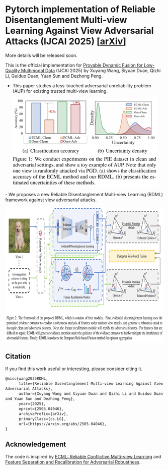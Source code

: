 # Pytorch implementation of Reliable Disentanglement Multi-view Learning Against View Adversarial Attacks (IJCAI 2025) **[[arXiv](https://arxiv.org/abs/2505.04046)]**
More details will be released soon.

This is the official implementation for [Provable Dynamic Fusion for Low-Quality Multimodal Data](https://icml.cc/virtual/2023/poster/25229) (IJCAI 2025) by Xuyang Wang, Siyuan Duan, Qizhi Li, Guiduo Duan, Yuan Sun and Dezhong Peng.
- This paper studies a less-touched adversarial unreliability problem (AUP) for existing trusted multi-view learning.
<p align="center">
<img src="fig/aup.png" width="461" height="280">
</p>
- We proposes a new Reliable Disentanglement Multi-view Learning (RDML) framework against view adversarial attacks.
<p align="center">
<img src="fig/framework.png" width="820" height="430">
</p>



## Citation
If you find this work useful or interesting, please consider citing it.
```
@misc{wang2025RDML,
      title={Reliable Disentanglement Multi-view Learning Against View Adversarial Attacks}, 
      author={Xuyang Wang and Siyuan Duan and Qizhi Li and Guiduo Duan and Yuan Sun and Dezhong Peng},
      year={2025},
      eprint={2505.04046},
      archivePrefix={arXiv},
      primaryClass={cs.LG},
      url={https://arxiv.org/abs/2505.04046}, 
}
```

## Acknowledgement
The code is inspired by [ECML: Reliable Conflictive Multi-view Learning](https://github.com/jiajunsi/RCML) and [Feature Separation and Recalibration for Adversarial Robustness](https://github.com/wkim97/FSR).
